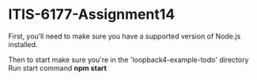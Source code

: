 # ITIS-6177-Assignment14
First, you’ll need to make sure you have a supported version of Node.js installed.

Then to start make sure you're in the 'loopback4-example-todo' directory
Run start command
**npm start**
